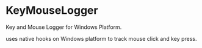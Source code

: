 # KeyMouseLogger
Key and Mouse Logger for Windows Platform. 

uses native hooks on Windows platform to track mouse click and key press.


